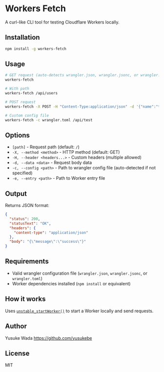 # Workers Fetch

A curl-like CLI tool for testing Cloudflare Workers locally.

## Installation

```bash
npm install -g workers-fetch
```

## Usage

```bash
# GET request (auto-detects wrangler.json, wrangler.jsonc, or wrangler.toml)
workers-fetch

# With path
workers-fetch /api/users

# POST request
workers-fetch -X POST -H "Content-Type:application/json" -d '{"name":"test"}' /api/users

# Custom config file
workers-fetch -c wrangler.toml /api/test
```

## Options

- `[path]` - Request path (default: `/`)
- `-X, --method <method>` - HTTP method (default: GET)
- `-H, --header <headers...>` - Custom headers (multiple allowed)
- `-d, --data <data>` - Request body data
- `-c, --config <path>` - Path to wrangler config file (auto-detected if not specified)
- `-e, --entry <path>` - Path to Worker entry file

## Output

Returns JSON format:

```json
{
  "status": 200,
  "statusText": "OK",
  "headers": {
    "content-type": "application/json"
  },
  "body": "{\"message\":\"success\"}"
}
```

## Requirements

- Valid wrangler configuration file (`wrangler.json`, `wrangler.jsonc`, or `wrangler.toml`)
- Worker dependencies installed (`npm install` or equivalent)

## How it works

Uses [`unstable_startWorker()`](https://developers.cloudflare.com/workers/testing/unstable_startworker/) to start a Worker locally and send requests.

## Author

Yusuke Wada https://github.com/yusukebe

## License

MIT
